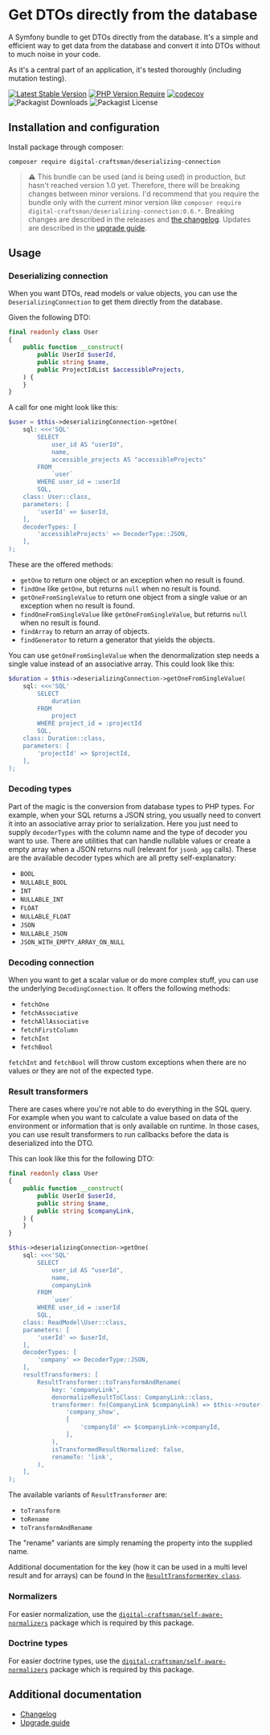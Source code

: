 # Get DTOs directly from the database

A Symfony bundle to get DTOs directly from the database. It's a simple and efficient way to get data from the database and convert it into DTOs without to much noise in your code.  

As it's a central part of an application, it's tested thoroughly (including mutation testing).

[![Latest Stable Version](https://img.shields.io/badge/stable-0.6.1-blue)](https://packagist.org/packages/digital-craftsman/deserializing-connection)
[![PHP Version Require](https://img.shields.io/badge/php-8.3|8.4-5b5d95)](https://packagist.org/packages/digital-craftsman/deserializing-connection)
[![codecov](https://codecov.io/gh/digital-craftsman-de/deserializing-connection/branch/main/graph/badge.svg?token=BL0JKZYLBG)](https://codecov.io/gh/digital-craftsman-de/deserializing-connection)
![Packagist Downloads](https://img.shields.io/packagist/dt/digital-craftsman/deserializing-connection)
![Packagist License](https://img.shields.io/packagist/l/digital-craftsman/deserializing-connection)

## Installation and configuration

Install package through composer:

```shell
composer require digital-craftsman/deserializing-connection
```

> ⚠️ This bundle can be used (and is being used) in production, but hasn't reached version 1.0 yet. Therefore, there will be breaking changes between minor versions. I'd recommend that you require the bundle only with the current minor version like `composer require digital-craftsman/deserializing-connection:0.6.*`. Breaking changes are described in the releases and [the changelog](./CHANGELOG.md). Updates are described in the [upgrade guide](./UPGRADE.md).

## Usage

### Deserializing connection

When you want DTOs, read models or value objects, you can use the `DeserializingConnection` to get them directly from the database. 

Given the following DTO:

```php
final readonly class User
{
    public function __construct(
        public UserId $userId,
        public string $name,
        public ProjectIdList $accessibleProjects,
    ) {
    }
}
```

A call for one might look like this:

```php
$user = $this->deserializingConnection->getOne(
    sql: <<<'SQL'
        SELECT
            user_id AS "userId",
            name,
            accessible_projects AS "accessibleProjects"
        FROM
            `user`
        WHERE user_id = :userId
        SQL,
    class: User::class,
    parameters: [
        'userId' => $userId,
    ],
    decoderTypes: [
        'accessibleProjects' => DecoderType::JSON,
    ],
);
```

These are the offered methods:

- `getOne` to return one object or an exception when no result is found.
- `findOne` like `getOne`, but returns `null` when no result is found.
- `getOneFromSingleValue` to return one object from a single value or an exception when no result is found.
- `findOneFromSingleValue` like `getOneFromSingleValue`, but returns `null` when no result is found.
- `findArray` to return an array of objects.
- `findGenerator` to return a generator that yields the objects.

You can use `getOneFromSingleValue` when the denormalization step needs a single value instead of an associative array. This could look like this:

```php
$duration = $this->deserializingConnection->getOneFromSingleValue(
    sql: <<<'SQL'
        SELECT
            duration
        FROM
            project
        WHERE project_id = :projectId
        SQL,
    class: Duration::class,
    parameters: [
        'projectId' => $projectId,
    ],
);
```

### Decoding types

Part of the magic is the conversion from database types to PHP types. For example, when your SQL returns a JSON string, you usually need to convert it into an associative array prior to serialization. Here you just need to supply `decoderTypes` with the column name and the type of decoder you want to use. There are utilities that can handle nullable values or create a empty array when a JSON returns null (relevant for `jsonb_agg` calls). These are the available decoder types which are all pretty self-explanatory:

- `BOOL`
- `NULLABLE_BOOL`
- `INT`
- `NULLABLE_INT`
- `FLOAT`
- `NULLABLE_FLOAT`
- `JSON`
- `NULLABLE_JSON`
- `JSON_WITH_EMPTY_ARRAY_ON_NULL`

### Decoding connection

When you want to get a scalar value or do more complex stuff, you can use the underlying `DecodingConnection`. It offers the following methods:

- `fetchOne`
- `fetchAssociative`
- `fetchAllAssociative`
- `fetchFirstColumn`
- `fetchInt`
- `fetchBool`

`fetchInt` and `fetchBool` will throw custom exceptions when there are no values or they are not of the expected type.

### Result transformers

There are cases where you're not able to do everything in the SQL query. For example when you want to calculate a value based on data of the environment or information that is only available on runtime. In those cases, you can use result transformers to run callbacks before the data is deserialized into the DTO.

This can look like this for the following DTO:

```php
final readonly class User
{
    public function __construct(
        public UserId $userId,
        public string $name,
        public string $companyLink,
    ) {
    }
}
```

```php
$this->deserializingConnection->getOne(
    sql: <<<'SQL'
        SELECT
            user_id AS "userId",
            name,
            companyLink
        FROM
            `user`
        WHERE user_id = :userId
        SQL,
    class: ReadModel\User::class,
    parameters: [
        'userId' => $userId,
    ],
    decoderTypes: [
        'company' => DecoderType::JSON,
    ],
    resultTransformers: [
        ResultTransformer::toTransformAndRename(
            key: 'companyLink',
            denormalizeResultToClass: CompanyLink::class,
            transformer: fn(CompanyLink $companyLink) => $this->router->generate(
                'company_show',
                [
                    'companyId' => $companyLink->companyId,
                ],
            ),
            isTransformedResultNormalized: false,
            renameTo: 'link',
        ),
    ],
);
```

The available variants of `ResultTransformer` are:

- `toTransform`
- `toRename`
- `toTransformAndRename`

The "rename" variants are simply renaming the property into the supplied name.

Additional documentation for the key (how it can be used in a multi level result and for arrays) can be found in the [`ResultTransformerKey class`](./src/Serializer/DTO/ResultTransformerKey.php). 

### Normalizers

For easier normalization, use the [`digital-craftsman/self-aware-normalizers`](https://github.com/digital-craftsman-de/self-aware-normalizers) package which is required by this package.

### Doctrine types

For easier doctrine types, use the [`digital-craftsman/self-aware-normalizers`](https://github.com/digital-craftsman-de/self-aware-normalizers) package which is required by this package.

## Additional documentation

- [Changelog](./CHANGELOG.md)
- [Upgrade guide](./UPGRADE.md)
